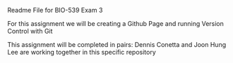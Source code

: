Readme File for BIO-539 Exam 3

For this assignment we will be creating a Github Page and running Version Control with Git

This assignment will be completed in pairs:
	Dennis Conetta and Joon Hung Lee are working together in this specific repository 